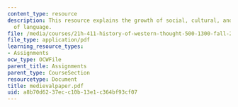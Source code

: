 ```yaml
---
content_type: resource
description: This resource explains the growth of social, cultural, and economic history
  of language.
file: /media/courses/21h-411-history-of-western-thought-500-1300-fall-2004/a8b70d6237ecc10b13e1c364bf93cf07_medievalpaper.pdf
file_type: application/pdf
learning_resource_types:
- Assignments
ocw_type: OCWFile
parent_title: Assignments
parent_type: CourseSection
resourcetype: Document
title: medievalpaper.pdf
uid: a8b70d62-37ec-c10b-13e1-c364bf93cf07
---
```

